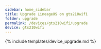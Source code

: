 ```yaml
---
sidebar: home_sidebar
title: Upgrade LineageOS on gts210wifi
folder: upgrade
permalink: /devices/gts210wifi/upgrade
device: gts210wifi
---
```

{% include templates/device_upgrade.md %}
